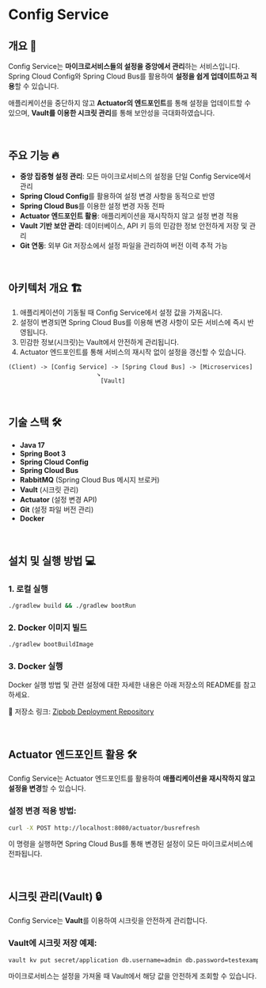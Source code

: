 # Config Service

## 개요 🚀

Config Service는 **마이크로서비스들의 설정을 중앙에서 관리**하는 서비스입니다. Spring Cloud Config와 Spring Cloud Bus를 활용하여 **설정을 쉽게 업데이트하고 적용**할 수 있습니다.

애플리케이션을 중단하지 않고 **Actuator의 엔드포인트**를 통해 설정을 업데이트할 수 있으며, **Vault를 이용한 시크릿 관리**를 통해 보안성을 극대화하였습니다.

<br />

## 주요 기능 🔥

- **중앙 집중형 설정 관리**: 모든 마이크로서비스의 설정을 단일 Config Service에서 관리
- **Spring Cloud Config**를 활용하여 설정 변경 사항을 동적으로 반영
- **Spring Cloud Bus**를 이용한 설정 변경 자동 전파
- **Actuator 엔드포인트 활용**: 애플리케이션을 재시작하지 않고 설정 변경 적용
- **Vault 기반 보안 관리**: 데이터베이스, API 키 등의 민감한 정보 안전하게 저장 및 관리
- **Git 연동**: 외부 Git 저장소에서 설정 파일을 관리하여 버전 이력 추적 가능

<br />

## 아키텍처 개요 🏗️

1. 애플리케이션이 기동될 때 Config Service에서 설정 값을 가져옵니다.
2. 설정이 변경되면 Spring Cloud Bus를 이용해 변경 사항이 모든 서비스에 즉시 반영됩니다.
3. 민감한 정보(시크릿)는 Vault에서 안전하게 관리됩니다.
4. Actuator 엔드포인트를 통해 서비스의 재시작 없이 설정을 갱신할 수 있습니다.

```
(Client) -> [Config Service] -> [Spring Cloud Bus] -> [Microservices]
                         ↘
                          [Vault]
```

<br />

## 기술 스택 🛠️

- **Java 17**
- **Spring Boot 3**
- **Spring Cloud Config**
- **Spring Cloud Bus**
- **RabbitMQ** (Spring Cloud Bus 메시지 브로커)
- **Vault** (시크릿 관리)
- **Actuator** (설정 변경 API)
- **Git** (설정 파일 버전 관리)
- **Docker**

<br />

## 설치 및 실행 방법 💻

### 1. 로컬 실행

```sh
./gradlew build && ./gradlew bootRun
```

### 2. Docker 이미지 빌드

```sh
./gradlew bootBuildImage
```

### 3. Docker 실행

Docker 실행 방법 및 관련 설정에 대한 자세한 내용은 아래 저장소의 README를 참고하세요.

📌 저장소 링크: [Zipbob Deployment Repository](https://github.com/Kakao-Tech-Bootcamp-Team2/zipbob-deployment)

<br />

## Actuator 엔드포인트 활용 🛠️

Config Service는 Actuator 엔드포인트를 활용하여 **애플리케이션을 재시작하지 않고 설정을 변경**할 수 있습니다.

### 설정 변경 적용 방법:

```sh
curl -X POST http://localhost:8080/actuator/busrefresh
```

이 명령을 실행하면 Spring Cloud Bus를 통해 변경된 설정이 모든 마이크로서비스에 전파됩니다.

<br />

## 시크릿 관리(Vault) 🔒

Config Service는 **Vault**를 이용하여 시크릿을 안전하게 관리합니다.

### Vault에 시크릿 저장 예제:

```sh
vault kv put secret/application db.username=admin db.password=testexample
```

마이크로서비스는 설정을 가져올 때 Vault에서 해당 값을 안전하게 조회할 수 있습니다.

